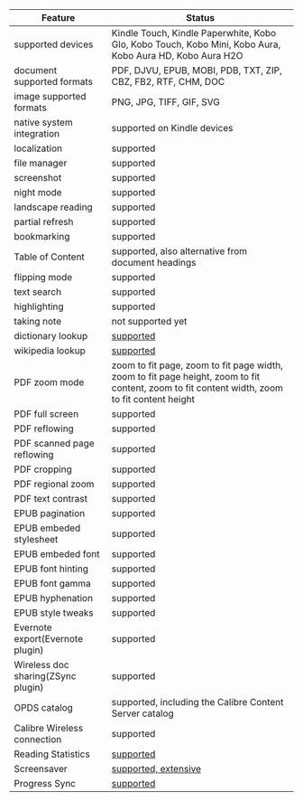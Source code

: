 | Feature |  Status  |
| ------ | ------ |
|  supported devices  |  Kindle Touch, Kindle Paperwhite, Kobo Glo, Kobo Touch, Kobo Mini, Kobo Aura, Kobo Aura HD, Kobo Aura H2O  |
| document supported formats |  PDF, DJVU, EPUB, MOBI, PDB, TXT, ZIP, CBZ, FB2, RTF, CHM, DOC |
| image supported formats |  PNG, JPG, TIFF, GIF, SVG |
| native system integration | supported on Kindle devices |
| localization | supported |
| file manager | supported |
| screenshot | supported |
| night mode | supported |
| landscape reading | supported |
| partial refresh | supported |
| bookmarking | supported |
| Table of Content | supported, also alternative from document headings |
| flipping mode | supported |
| text search | supported |
| highlighting | supported |
| taking note | not supported yet |
| dictionary lookup | [supported](https://github.com/koreader/koreader/wiki/Dictionary-support) |
| wikipedia lookup | [supported](https://github.com/koreader/koreader/wiki/Wikipedia-support) |
| PDF zoom mode | zoom to fit page, zoom to fit page width, zoom to fit page height, zoom to fit content, zoom to fit content width, zoom to fit content height|
| PDF full screen | supported |
| PDF reflowing | supported |
| PDF scanned page reflowing | supported |
| PDF cropping | supported |
| PDF regional zoom | supported |
| PDF text contrast | supported |
| EPUB pagination | supported |
| EPUB embeded stylesheet | supported |
| EPUB embeded font | supported |
| EPUB font hinting | supported |
| EPUB font gamma | supported |
| EPUB hyphenation | supported |
| EPUB style tweaks | supported |
| Evernote export(Evernote plugin) | supported |
| Wireless doc sharing(ZSync plugin) | supported |
| OPDS catalog | supported, including the Calibre Content Server catalog |
| Calibre Wireless connection | supported |
| Reading Statistics | [supported](https://github.com/koreader/koreader/wiki/Statistics-plugin) |
| Screensaver | [supported, extensive](https://github.com/koreader/koreader/wiki/Screen-saver-options) |
| Progress Sync | [supported](https://github.com/koreader/koreader/wiki/Progress-sync) |
